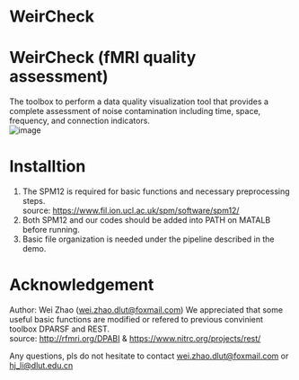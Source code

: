 # WeirCheck

# WeirCheck (fMRI quality assessment)
The toolbox to perform a data quality visualization tool that provides a complete assessment of noise contamination including time, space, frequency, and connection indicators.  
![image](https://user-images.githubusercontent.com/59679583/219363510-35590080-a1ad-4931-990f-e6c42b949b67.png)

# Installtion
1) The SPM12 is required for basic functions and necessary preprocessing steps.  
   source: https://www.fil.ion.ucl.ac.uk/spm/software/spm12/  
2) Both SPM12 and our codes should be added into PATH on MATALB before running.
3) Basic file organization is needed under the pipeline described in the demo.

# Acknowledgement
Author: Wei Zhao (wei.zhao.dlut@foxmail.com)
We appreciated that some useful basic functions are modified or refered to previous convinient toolbox DPARSF and REST.  
source: http://rfmri.org/DPABI & https://www.nitrc.org/projects/rest/  

Any questions, pls do not hesitate to contact wei.zhao.dlut@foxmail.com or hj_li@dlut.edu.cn


